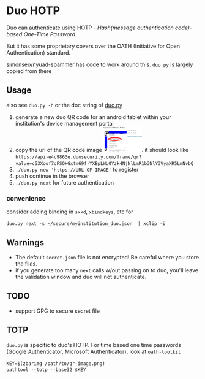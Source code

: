 # Duo HOTP
Duo can authenticate using HOTP - _Hash(message authentication code)-based One-Time Password_.

But it has some proprietary covers over the OATH (Initiative for Open Authentication) standard.

[simonseo/nyuad-spammer](https://github.com/simonseo/nyuad-spammer/tree/master/spammer/duo) has code to work around this. 
`duo.py` is largely copied from there

## Usage
also see `duo.py -h` or the doc string of [duo.py](blob/main/duo.py)

1. generate a new duo QR code for an android tablet within your institution's device management portal
2. copy the url of the QR code image   <img src="img/copy_qr_code.png?Raw=True" width=100>. it should look like `https://api-e4c9863e.duosecurity.com/frame/qr?value=c53Xoof7cFSOHGxtm69f-YXBpLWU0Yzk4NjNlLmR1b3NlY3VyaXR5LmNvbQ`
3. `./duo.py new 'https://URL-OF-IMAGE'` to register
4. push continue in the browser
5. `./duo.py next` for future authentication

### convenience
consider adding binding in `sxkd`, `xbindkeys`, etc for
```
duo.py next -s ~/secure/myinstitution_duo.json  | xclip -i
```

## Warnings
 * The default `secret.json` file is not encrypted! Be careful where you store the files.
 * if you generate too many `next` calls w/out passing on to duo, you'll leave the validation window and duo will not authenticate.

## TODO
 * support GPG to secure secret file

## TOTP
`duo.py` is specific to duo's HOTP.
For time based one time passwords (Google Authenticator, Microsoft Authenticator), look at `oath-toolkit`

```
KEY=$(zbarimg /path/to/qr-image.png)
oathtool --totp --base32 $KEY
```
